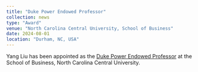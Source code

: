 ```yaml
---
title: "Duke Power Endowed Professor"
collection: news
type: "Award"
venue: "North Carolina Central University, School of Business"
date: 2024-08-01
location: "Durham, NC, USA"
---
```

Yang Liu has been appointed as the [Duke Power Endowed Professor]((https://www.nccu.edu/news/nccu-appoints-dr-yang-liu-assistant-professor-computer-information-systems)) at the School of Business, North Carolina Central University.

